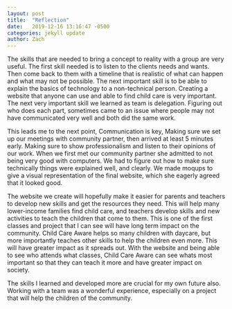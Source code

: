 ```yaml
---
layout: post
title:  "Reflection"
date:   2019-12-16 13:16:47 -0500
categories: jekyll update
author: Zach
---
```

The skills that are needed to bring a concept to reality with a group are very useful. The first skill needed is to listen to the clients needs and wants. Then come back to them with a timeline that is realistic of what can happen and what may not be possible. The next important skill is to be able to explain the basics of technology to a non-technical person. Creating a website that anyone can use and able to find child care is very important. The next very important skill we learned as team is delegation. Figuring out who does each part, sometimes came to an issue where people may not have communicated very well and both did the same work.

This leads me to the next point, Communication is key, Making sure we set up our meetings with community partner, then arrived at least 5 minutes early. Making sure to show professionalism and listen to their opinions of our work. When we first met our community partner she admitted to not being very good with computers. We had to figure out how to make sure technically things were explained well, and clearly. We made moqups to give a visual representation of the final website, which she eagerly agreed that it looked good.

The website we create will hopefully make it easier for parents and teachers to develop new skills and get the resources they need. This will help many lower-income families find child care, and teachers develop skills and new activities to teach the children that come to them. This is one of the first classes and project that I can see will have long term impact on the community. Child Care Aware helps so many children with daycare, but more importantly teaches other skills to help the children even more. This will have greater impact as it spreads out. With the website and being able to see who attends what classes, Child Care Aware can see whats most important so that they can teach it more and have greater impact on society.

The skills I learned and developed more are crucial for my own future also. Working with a team was a wonderful experience, especially on a project that will help the children of the community.
